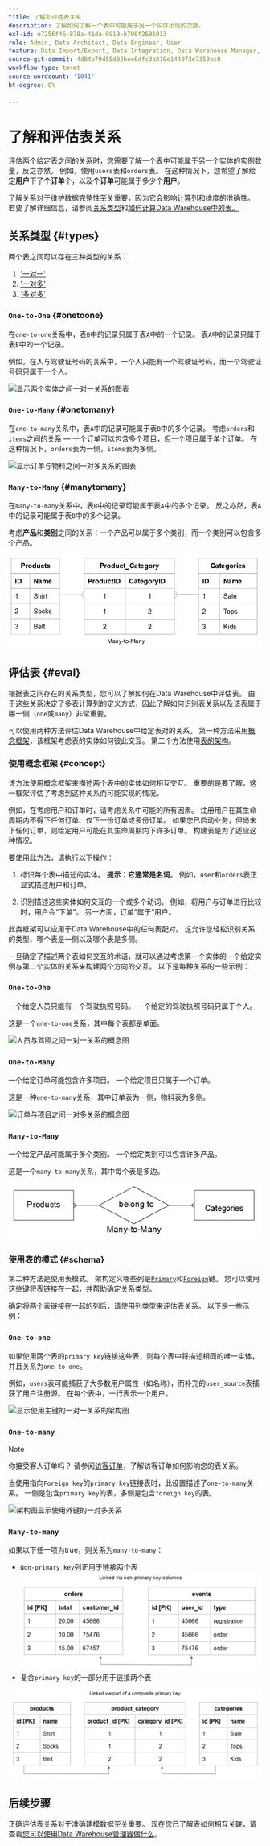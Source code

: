 ```yaml
---
title: 了解和评估表关系
description: 了解如何了解一个表中可能属于另一个实体出现的次数。
exl-id: e7256f46-879a-41da-9919-b700f2691013
role: Admin, Data Architect, Data Engineer, User
feature: Data Import/Export, Data Integration, Data Warehouse Manager, Commerce Tables
source-git-commit: 4d04b79d55d02bee6dfc3a810e144073e7353ec0
workflow-type: tm+mt
source-wordcount: '1041'
ht-degree: 0%

---
```


# 了解和评估表关系

评估两个给定表之间的关系时，您需要了解一个表中可能属于另一个实体的实例数量，反之亦然。 例如，使用`users`表和`orders`表。 在这种情况下，您希望了解给定&#x200B;**用户**&#x200B;下了&#x200B;**个订单**&#x200B;个，以及&#x200B;**个订单**&#x200B;可能属于多少个&#x200B;**用户**。

了解关系对于维护数据完整性至关重要，因为它会影响[计算列](../data-warehouse-mgr/creating-calculated-columns.md)和[维度](../data-warehouse-mgr/manage-data-dimensions-metrics.md)的准确性。 若要了解详细信息，请参阅[关系类型](#types)和[如何计算Data Warehouse中的表。](#eval)

## 关系类型 {#types}

两个表之间可以存在三种类型的关系：

1. [&#39;一对一&#39;](#onetoone)
1. [&#39;一对多&#39;](#onetomany)
1. [&#39;多对多&#39;](#manytomany)

### `One-to-One` {#onetoone}

在`one-to-one`关系中，表`B`中的记录只属于表`A`中的一个记录。 表`A`中的记录只属于表`B`中的一个记录。

例如，在人与驾驶证号码的关系中，一个人只能有一个驾驶证号码，而一个驾驶证号码只属于一个人。

![显示两个实体之间一对一关系的图表](../../assets/one-to-one.png)

### `One-to-Many` {#onetomany}

在`one-to-many`关系中，表`A`中的记录可能属于表`B`中的多个记录。 考虑`orders`和`items`之间的关系 — 一个订单可以包含多个项目，但一个项目属于单个订单。 在这种情况下，`orders`表为一侧，`items`表为多侧。

![显示订单与物料之间一对多关系的图表](../../assets/one-to-many_001.png)

### `Many-to-Many` {#manytomany}

在`many-to-many`关系中，表`B`中的记录可能属于表`A`中的多个记录。 反之亦然，表`A`中的记录可能属于表`B`中的多个记录。

考虑&#x200B;**产品**&#x200B;和&#x200B;**类别**&#x200B;之间的关系：一个产品可以属于多个类别，而一个类别可以包含多个产品。

![显示产品和类别之间多对多关系的图表](../../assets/many-to-many.png)

## 评估表 {#eval}

根据表之间存在的关系类型，您可以了解如何在Data Warehouse中评估表。 由于这些关系决定了多表计算列的定义方式，因此了解如何识别表关系以及该表属于哪一侧（`one`或`many`）非常重要。

可以使用两种方法评估Data Warehouse中给定表对的关系。 第一种方法采用[概念框架](#concept)，该框架考虑表的实体如何彼此交互。 第二个方法使用[表的架构](#schema)。

### 使用概念框架 {#concept}

该方法使用概念框架来描述两个表中的实体如何相互交互。 重要的是要了解，这一框架评估了考虑到这种关系而可能实现的情况。

例如，在考虑用户和订单时，请考虑关系中可能的所有因素。 注册用户在其生命周期内不得下任何订单、仅下一份订单或多份订单。 如果您已启动业务，但尚未下任何订单，则给定用户可能在其生命周期内下许多订单。 构建表是为了适应这种情况。

要使用此方法，请执行以下操作：

1. 标识每个表中描述的实体。 **提示：它通常是名词**。 例如，`user`和`orders`表正显式描述用户和订单。

1. 识别描述这些实体如何交互的一个或多个动词。 例如，将用户与订单进行比较时，用户会“下单”。 另一方面，订单“属于”用户。

此类框架可以应用于Data Warehouse中的任何表配对。 这允许您轻松识别关系的类型、哪个表是一侧以及哪个表是多侧。

一旦确定了描述两个表如何交互的术语，就可以通过考虑第一个实体的一个给定实例与第二个实体的关系来构建两个方向的交互。 以下是每种关系的一些示例：

### `One-to-One`

一个给定人员只能有一个驾驶执照号码。 一个给定的驾驶执照号码只属于个人。

这是一个`one-to-one`关系，其中每个表都是单面。

![人员与驾照之间一对一关系的概念图](../../assets/one-to-one3.png)

### `One-to-Many`

一个给定订单可能包含许多项目。 一个给定项目只属于一个订单。

这是一种`one-to-many`关系，其中订单表为一侧，物料表为多侧。

![订单与项目之间一对多关系的概念图](../../assets/one-to-many3.png)

### `Many-to-Many`

一个给定产品可能属于多个类别。 一个给定类别可以包含许多产品。

这是一个`many-to-many`关系，其中每个表是多边。

![产品与类别之间多对多关系的概念图](../../assets/many-to-many3.png)

### 使用表的模式 {#schema}

第二种方法是使用表模式。 架构定义哪些列是[`Primary`](https://en.wikipedia.org/wiki/Unique_key)和[`Foreign`](https://en.wikipedia.org/wiki/Foreign_key)键。 您可以使用这些键将表链接在一起，并帮助确定关系类型。

确定将两个表链接在一起的列后，请使用列类型来评估表关系。 以下是一些示例：

### `One-to-one`

如果使用两个表的`primary key`链接这些表，则每个表中将描述相同的唯一实体，并且关系为`one-to-one`。

例如，`users`表可能捕获了大多数用户属性（如名称），而补充的`user_source`表捕获了用户注册源。 在每个表中，一行表示一个用户。

![显示使用主键的一对一关系的架构图](../../assets/one-to-one1.png)

### `One-to-many`

>[!NOTE]
>
>你接受客人订单吗？ 请参阅[访客订单](../data-warehouse-mgr/guest-orders.md)，了解访客订单如何影响您的表关系。

当使用指向`Foreign key`的`primary key`链接表时，此设置描述了`one-to-many`关系。 一侧是包含`primary key`的表，多侧是包含`foreign key`的表。

![架构图显示使用外键的一对多关系](../../assets/one-to-many1.png)

### `Many-to-many`

如果以下任一项为true，则关系为`many-to-many`：

* `Non-primary key`列正用于链接两个表
  ![架构图显示使用非主键的多对多关系](../../assets/many-to-many1.png)
* 复合`primary key`的一部分用于链接两个表

![架构图，显示使用复合主键的多对多关系](../../assets/many-to-mnay2.png)

## 后续步骤

正确评估表关系对于准确建模数据至关重要。 现在您已了解表如何相互关联，请查看[您可以使用Data Warehouse管理器做什么](../data-warehouse-mgr/tour-dwm.md)。
